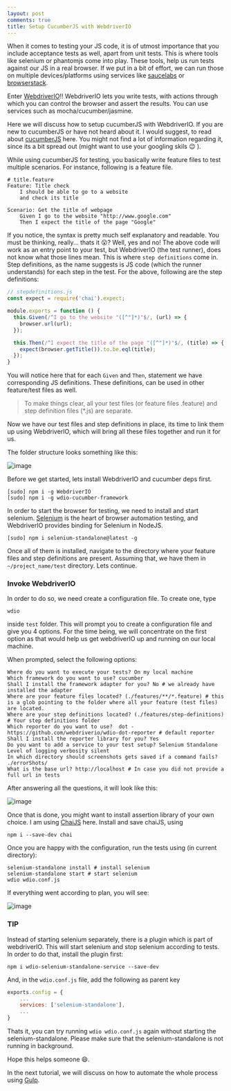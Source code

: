 ```yaml
---
layout: post
comments: true
title: Setup CucumberJS with WebdriverIO
---
```


When it comes to testing your JS code, it is of utmost importance that you include acceptance tests as well, apart from unit tests.
This is where tools like selenium or phantomjs come into play. These tools, help us run tests against our JS in a real browser. If we put
in a bit of effort, we can run those on multiple devices/platforms using services like [saucelabs][1] or [browserstack][2]. 

Enter [WebdriverIO][3]!! WebdriverIO lets you write tests, with actions through which you can control the browser and assert the results. You can use
services such as mocha/cucumber/jasmine. 

Here we will discuss how to setup cucumberJS with WebdriverIO. If you are new to cucumberJS or have not heard about it.
I would suggest, to read about [cucumberJS][4] here. You might not find a lot of information regarding it, since its a bit spread out (might want to use your googling skils :wink: ).

While using cucumberJS for testing, you basically write feature files to test multiple scenarios. For instance, following is a feature file.

```cucumber
# title.feature
Feature: Title check
    I should be able to go to a website
    and check its title

Scenario: Get the title of webpage
    Given I go to the website "http://www.google.com"
    Then I expect the title of the page "Google"
```

If you notice, the syntax is pretty much self explanatory and readable. You must be thinking, really... thats it :open_mouth:? Well, yes and no!
The above code will work as an entry point to your test, but WebdriverIO (the test runner), does not know what those lines mean. This is where ```step definitions``` come in.
Step definitions, as the name suggests is JS code (which the runner understands) for each step in the test. For the above, following are the step definitions:

```javascript
// stepdefinitions.js
const expect = require('chai').expect;

module.exports = function () {
  this.Given(/^I go to the website "([^"]*)"$/, (url) => {
    browser.url(url);
  });

  this.Then(/^I expect the title of the page "([^"]*)"$/, (title) => {
    expect(browser.getTitle()).to.be.eql(title);
  });
}
```

You will notice here that for each ```Given``` and ```Then```, statement we have corresponding JS definitions. These definitions, can be used in other feature/test files
as well. 

>To make things clear, all your test files (or feature files .feature) and step definition files (*.js) are separate. 

Now we have our test files and step definitions in place, its
time to link them up using WebdriverIO, which will bring all these files together and run it for us.

The folder structure looks something like this:

![image](https://cloud.githubusercontent.com/assets/2890683/18640805/4e345176-7ecc-11e6-85ff-d18f9454ac5e.png)

Before we get started, lets install WebdriverIO and cucumber deps first.

```shell
[sudo] npm i -g WebdriverIO
[sudo] npm i -g wdio-cucumber-framework
```

In order to start the browser for testing, we need to install and start selenium. [Selenium][5] is the heart of browser automation testing, and WebdriverIO provides binding for Selenium
in NodeJS.

```
[sudo] npm i selenium-standalone@latest -g
```

Once all of them is installed, navigate to the directory where your feature files and step definitions are present. Assuming that, we have
them in ```~/project_name/test``` directory. Lets continue.

### Invoke WebdriverIO

In order to do so, we need create a configuration file. To create one, type
```
wdio
```
inside ```test``` folder. This will prompt you to create a configuration file and give you 4 options.
For the time being, we will concentrate on the first option as that would help us get webdriverIO up and running on our local machine.

When prompted, select the following options:

```
Where do you want to execute your tests? On my local machine
Which framework do you want to use? cucumber
Shall I install the framework adapter for you? No # we already have installed the adapter 
Where are your feature files located? (./features/**/*.feature) # this is a glob pointing to the folder where all your feature (test files) are located.
Where are your step definitions located? (./features/step-definitions)  # Your step definitions folder
Which reporter do you want to use?  dot - https://github.com/webdriverio/wdio-dot-reporter # default reporter
Shall I install the reporter library for you? Yes
Do you want to add a service to your test setup? Selenium Standalone
Level of logging verbosity silent
In which directory should screenshots gets saved if a command fails? ./errorShots/
What is the base url? http://localhost # In case you did not provide a full url in tests
```

After answering all the questions, it will look like this:

![image](https://cloud.githubusercontent.com/assets/2890683/18639852/2817a0d2-7ec8-11e6-8896-988bdd392ba0.png)

Once that is done, you might want to install assertion library of your own choice. I am using [ChaiJS][6] here. Install and save chaiJS, using

```
npm i --save-dev chai
```

Once you are happy with the configuration, run the tests using (in current directory):

```shell
selenium-standalone install # install selenium
selenium-standalone start # start selenium
wdio wdio.conf.js
```

If everything went according to plan, you will see:

![image](https://cloud.githubusercontent.com/assets/2890683/18640638/8d18bdba-7ecb-11e6-9732-eb4ef55942f7.png)

### TIP
Instead of starting selenium separately, there is a plugin which is part of webdriverIO. This will start selenium and stop selenium 
according to tests. In order to do that, install the plugin first:

```
npm i wdio-selenium-standalone-service --save-dev
```

And, in the ```wdio.conf.js``` file, add the following as parent key

```javascript
exports.config = {
    ...
    services: ['selenium-standalone'],
    ...
}
```

Thats it, you can try running ```wdio wdio.conf.js``` again without starting the selenium-standalone. Please make sure that
the selenium-standalone is not running in background.

Hope this helps someone :smile:. 

In the next tutorial, we will discuss on how to automate the whole process using [Gulp][7].


[1]: https://saucelabs.com/
[2]: https://www.browserstack.com/automate
[3]: http://webdriver.io/
[4]: https://github.com/cucumber/cucumber-js
[5]: http://scraping.pro/what-is-selenium-webdriver/
[6]: http://chaijs.com/
[7]: http://gulpjs.com/
